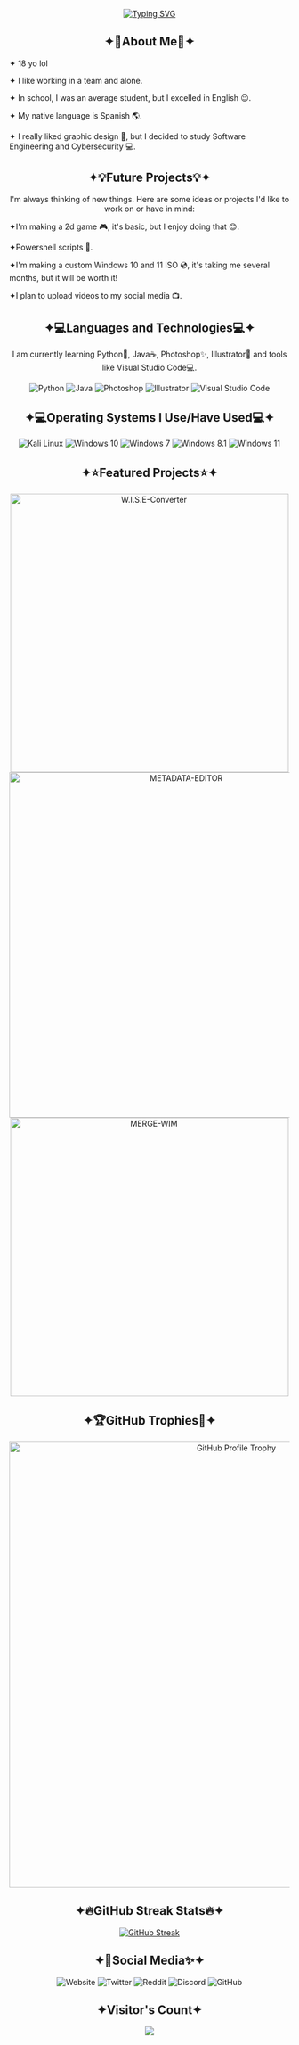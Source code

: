 <p align="center"> <a href="https://git.io/typing-svg"><img src="https://readme-typing-svg.demolab.com?font=Geo&size=66&duration=6000&pause=2000&color=C1004E&background=000000&center=true&vCenter=true&width=1200&height=100&lines=Welcome+to+my+GitHub+Profile!" alt="Typing SVG" /></a>

<h2 align="center">✦👤About Me👤✦</h2>

✦ 18 yo lol

✦ I like working in a team and alone.

✦ In school, I was an average student, but I excelled in English 😉.

✦ My native language is Spanish 🌎.

✦ I really liked graphic design 🎨, but I decided to study Software Engineering and Cybersecurity 💻.

<h2 align="center">✦💡Future Projects💡✦</h2>

<p align="center"> I'm always thinking of new things. Here are some ideas or projects I'd like to work on or have in mind:</p>

✦I'm making a 2d game 🎮, it's basic, but I enjoy doing that 😊.

✦Powershell scripts 📜.

✦I'm making a custom Windows 10 and 11 ISO 💿, it's taking me several months, but it will be worth it!

✦I plan to upload videos to my social media 📺.

<h2 align="center">✦💻Languages and Technologies💻✦</h2>

<p align="center"> I am currently learning Python🐍, Java☕, Photoshop✨, Illustrator🎨 and tools like Visual Studio Code💻. </p>

<p align="center">
<img src="https://img.shields.io/badge/Python-000000?style=for-the-badge&logo=python&logoColor=8B0000" alt="Python">
<img src="https://img.shields.io/badge/Java-000000?style=for-the-badge&logo=java&logoColor=8B0000" alt="Java">
<img src="https://img.shields.io/badge/Photoshop-000000?style=for-the-badge&logo=adobe-photoshop&logoColor=8B0000" alt="Photoshop">
<img src="https://img.shields.io/badge/Illustrator-000000?style=for-the-badge&logo=adobe-illustrator&logoColor=8B0000" alt="Illustrator">
<img src="https://img.shields.io/badge/VSCode-000000?style=for-the-badge&logo=visual-studio-code&logoColor=8B0000" alt="Visual Studio Code">
</p>

<h2 align="center">✦💻Operating Systems I Use/Have Used💻✦</h2>

<p align="center">
<img src="https://img.shields.io/badge/Kali%20Linux-000000?style=for-the-badge&logo=kalilinux&logoColor=8B0000" alt="Kali Linux">
<img src="https://img.shields.io/badge/Windows%2010-000000?style=for-the-badge&logo=windows&logoColor=8B0000" alt="Windows 10">
<img src="https://img.shields.io/badge/Windows%207-000000?style=for-the-badge&logo=windows&logoColor=white" alt="Windows 7">
<img src="https://img.shields.io/badge/Windows%208.1-000000?style=for-the-badge&logo=windows&logoColor=8B0000" alt="Windows 8.1">
<img src="https://img.shields.io/badge/Windows%2011-000000?style=for-the-badge&logo=windows&logoColor=8B0000" alt="Windows 11">
</p>

<h2 align="center">✦⭐Featured Projects⭐✦</h2>

<p align="center">
  <a href="https://github.com/imPhynz/W.I.S.E-Converter" target="_blank" style="text-decoration: none;">
    <img align="center" src="https://github-readme-stats.vercel.app/api/pin/?username=imPhynz&repo=W.I.S.E-Converter&theme=dark&title_color=8B0000&text_color=FFFFFF&icon_color=8B0000&border_color=8B0000&bg_color=000000" alt="W.I.S.E-Converter" width="500px"/>
  </a>
  <a href="https://github.com/imPhynz/METADATA-EDITOR" target="_blank" style="text-decoration: none;">
    <img align="center" src="https://github-readme-stats.vercel.app/api/pin/?username=imPhynz&repo=METADATA-EDITOR&theme=dark&title_color=8B0000&text_color=FFFFFF&icon_color=8B0000&border_color=8B0000&bg_color=000000" alt="METADATA-EDITOR" width="620px"/>
  </a>
  <a href="https://github.com/imPhynz/MERGE-WIM" target="_blank" style="text-decoration: none;">
    <img align="center" src="https://github-readme-stats.vercel.app/api/pin/?username=imPhynz&repo=MERGE-WIM&theme=dark&title_color=8B0000&text_color=FFFFFF&icon_color=8B0000&border_color=8B0000&bg_color=000000" alt="MERGE-WIM" width="500px"/>
  </a>
</p>

<h2 align="center">✦🏆GitHub Trophies🏅✦</h2>

<p align="center">
<a href="https://github.com/ryo-ma/github-profile-trophy" target="_blank" style="text-decoration: none;"><img src="https://github-profile-trophy.vercel.app/?username=imphynz&theme=discord" alt="GitHub Profile Trophy" width="800px"/></a>
</p>

<h2 align="center">✦🔥GitHub Streak Stats🔥✦</h2>

<p align="center">
<a href="https://git.io/streak-stats"><img src="https://streak-stats.demolab.com?user=imPhynz&theme=radical&border_radius=16&short_numbers=true&date_format=%5BY.%5Dn.j&mode=weekly&card_width=500&card_height=200" alt="GitHub Streak" /></a>
</p>

<h2 align="center">✦📱Social Media✨✦</h2>

<p align="center">
<a href="https://in-myclub.blogspot.com/" target="_blank" style="text-decoration: none;"><img src="https://img.shields.io/badge/Website-000000?style=for-the-badge&logo=blogger&logoColor=white" alt="Website"></a>
<a href="https://www.google.com/search?q=https://x.com/ophynz" target="_blank" style="text-decoration: none;"><img src="https://img.shields.io/badge/Twitter-8B0000?style=for-the-badge&logo=twitter&logoColor=white" alt="Twitter"></a>
<a href="https://www.google.com/search?q=https://www.reddit.com/user/ophynz/" target="_blank" style="text-decoration: none;"><img src="https://img.shields.io/badge/Reddit-000000?style=for-the-badge&logo=reddit&logoColor=white" alt="Reddit"></a>
<a href="https://discord.gg/vu8atyrsSa" target="_blank" style="text-decoration: none;"><img src="https://img.shields.io/badge/Discord-8B0000?style=for-the-badge&logo=discord&logoColor=white" alt="Discord"></a>
<a href="https://www.google.com/search?q=https://github.com/imPhynz" target="_blank" style="text-decoration: none;"><img src="https://img.shields.io/badge/GitHub-000000?style=for-the-badge&logo=github&logoColor=white" alt="GitHub"></a>
</p>

<h2 align="center">✦Visitor's Count✦</h2>
<p align="center">
<a href="https://u8views.com/github/imPhynz"><img src="https://u8views.com/api/v1/github/profiles/234093134/views/day-week-month-total-count.svg"></a>

